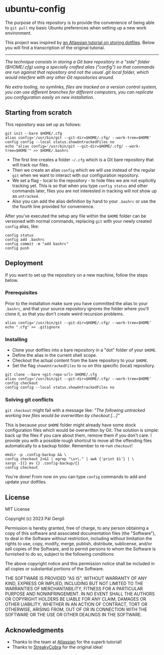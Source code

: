 # ubuntu-config

The purpose of this repository is to provide the convenience of being able to `git pull` my basic Ubuntu preferences when setting up a new work environment.

This project was inspired by [an Atlassian tutorial on storing dotfiles](https://www.atlassian.com/git/tutorials/dotfiles). Below you will find a transcription of the original tutorial.

---

_The technique consists in storing a Git bare repository in a "side" folder ($HOME/.cfg) using a specially crafted alias ("config") so that commands are run against that repository and not the usual .git local folder, which would interfere with any other Git repositories around._

_No extra tooling, no symlinks, files are tracked on a version control system, you can use different branches for different computers, you can replicate you configuration easily on new installation._

## Starting from scratch

This repository was set up as follows:

```
git init --bare $HOME/.cfg
alias config='/usr/bin/git --git-dir=$HOME/.cfg/ --work-tree=$HOME'
config config --local status.showUntrackedFiles no
echo "alias config='/usr/bin/git --git-dir=$HOME/.cfg/ --work-tree=$HOME'" >> $HOME/.bashrc
```

- The first line creates a folder `~/.cfg` which is a Git bare repository that will track our files.
- Then we create an alias `config` which we will use instead of the regular `git` when we want to interact with our configuration repository.
- We set a flag - local to the repository - to hide files we are not explicitly tracking yet. This is so that when you type `config status` and other commands later, files you are not interested in tracking will not show up as `untracked`.
- Also you can add the alias definition by hand to your `.bashrc` or use the the fourth line provided for convenience.

After you've executed the setup any file within the `$HOME` folder can be versioned with normal commands, replacing `git` with your newly created `config` alias, like:

```
config status
config add .bashrc
config commit -m "add bashrc"
config push
```

## Deployment

If you want to set up the repository on a new machine, follow the steps below.

### Prerequisites

Prior to the installation make sure you have committed the alias to your `.bashrc`, and that your source repository ignores the folder where you'll clone it, so that you don't create weird recursion problems.

```
alias config='/usr/bin/git --git-dir=$HOME/.cfg/ --work-tree=$HOME'
echo ".cfg" >> .gitignore
```

### Installing

- Clone your dotfiles into a bare repository in a "dot" folder of your `$HOME`.
- Define the alias in the current shell scope.
- Checkout the actual content from the bare repository to your `$HOME`.
- Set the flag `showUntrackedFiles` to `no` on this specific (local) repository.

```
git clone --bare <git-repo-url> $HOME/.cfg
alias config='/usr/bin/git --git-dir=$HOME/.cfg/ --work-tree=$HOME'
config checkout
config config --local status.showUntrackedFiles no
```
### Solving git conflicts

`git checkout` might fail with a message like: _"The following untracked working tree files would be overwritten by checkout [...]"_

This is because your `$HOME` folder might already have some stock configuration files which would be overwritten by Git. The solution is simple: back up the files if you care about them, remove them if you don't care. I provide you with a possible rough shortcut to move all the offending files automatically to a backup folder. Remember to re-run `checkout`!

```
mkdir -p .config-backup && \
config checkout 2>&1 | egrep "\s+\." | awk {'print $1'} | \
xargs -I{} mv {} .config-backup/{}
config checkout
```

You're done! From now on you can type `config` commands to add and update your dotfiles.

## License

MIT License

Copyright (c) 2023 Pál Gergő

Permission is hereby granted, free of charge, to any person obtaining a copy
of this software and associated documentation files (the "Software"), to deal
in the Software without restriction, including without limitation the rights
to use, copy, modify, merge, publish, distribute, sublicense, and/or sell
copies of the Software, and to permit persons to whom the Software is
furnished to do so, subject to the following conditions:

The above copyright notice and this permission notice shall be included in all
copies or substantial portions of the Software.

THE SOFTWARE IS PROVIDED "AS IS", WITHOUT WARRANTY OF ANY KIND, EXPRESS OR
IMPLIED, INCLUDING BUT NOT LIMITED TO THE WARRANTIES OF MERCHANTABILITY,
FITNESS FOR A PARTICULAR PURPOSE AND NONINFRINGEMENT. IN NO EVENT SHALL THE
AUTHORS OR COPYRIGHT HOLDERS BE LIABLE FOR ANY CLAIM, DAMAGES OR OTHER
LIABILITY, WHETHER IN AN ACTION OF CONTRACT, TORT OR OTHERWISE, ARISING FROM,
OUT OF OR IN CONNECTION WITH THE SOFTWARE OR THE USE OR OTHER DEALINGS IN THE
SOFTWARE.

## Acknowledgments

- Thanks to the team at [Atlassian](https://www.atlassian.com) for the superb tutorial!
- Thanks to [StreakyCobra](https://news.ycombinator.com/item?id=11071754) for the original idea!
